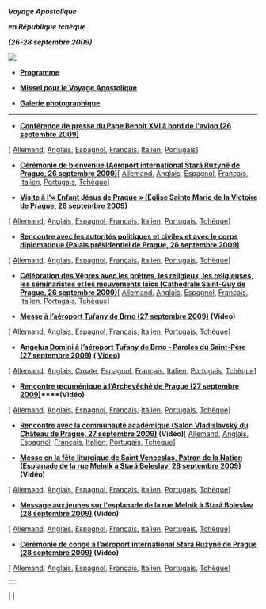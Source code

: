***Voyage Apostolique***

***en République tchèque***

***(26-28 septembre 2009)***

***![](http://www.vatican.va/holy_father/benedict_xvi/travels/2009/img/repubblica_ceca.jpg)***

- **[Programme](/content/benedict-xvi/fr/travels/2009/documents/trav_ben-xvi_repubblica-ceca_20090926.html)**


- **[Missel pour le Voyage Apostolique](http://www.vatican.va/news_services/liturgy/libretti/2009/20090926_repubblica-ceca.pdf)**


- **[Galerie photographique](http://www.vatican.va/news_services/liturgy/photogallery/2009/20090926/index.html)**


* * *

- **[Conférence de presse du Pape Benoît  XVI à bord de l'avion (26 septembre 2009)](/content/benedict-xvi/fr/speeches/2009/september/documents/hf_ben-xvi_spe_20090926_interview.html)**

[ [Allemand](/content/benedict-xvi/de/speeches/2009/september/documents/hf_ben-xvi_spe_20090926_interview.html), [Anglais](/content/benedict-xvi/en/speeches/2009/september/documents/hf_ben-xvi_spe_20090926_interview.html), [Espagnol](/content/benedict-xvi/es/speeches/2009/september/documents/hf_ben-xvi_spe_20090926_interview.html), [Français](/content/benedict-xvi/fr/speeches/2009/september/documents/hf_ben-xvi_spe_20090926_interview.html), [Italien](/content/benedict-xvi/it/speeches/2009/september/documents/hf_ben-xvi_spe_20090926_interview.html), [Portugais](/content/benedict-xvi/pt/speeches/2009/september/documents/hf_ben-xvi_spe_20090926_interview.html)]


- **[Cérémonie de bienvenue (Aéroport international Stará Ruzyně de Prague, 26 septembre 2009)](/content/benedict-xvi/fr/speeches/2009/september/documents/hf_ben-xvi_spe_20090926_welcome-praga.html)**[ [Allemand](/content/benedict-xvi/de/speeches/2009/september/documents/hf_ben-xvi_spe_20090926_welcome-praga.html), [Anglais](/content/benedict-xvi/en/speeches/2009/september/documents/hf_ben-xvi_spe_20090926_welcome-praga.html), [Espagnol](/content/benedict-xvi/es/speeches/2009/september/documents/hf_ben-xvi_spe_20090926_welcome-praga.html), [Français](/content/benedict-xvi/fr/speeches/2009/september/documents/hf_ben-xvi_spe_20090926_welcome-praga.html), [Italien](/content/benedict-xvi/it/speeches/2009/september/documents/hf_ben-xvi_spe_20090926_welcome-praga.html), [Portugais](/content/benedict-xvi/pt/speeches/2009/september/documents/hf_ben-xvi_spe_20090926_welcome-praga.html), [Tchèque](/content/benedict-xvi/cs/speeches/2009/september/documents/hf_ben-xvi_spe_20090926_welcome-praga.html)]


- **[Visite à l'« Enfant Jésus de Prague » (Eglise Sainte Marie de la Victoire de Prague, 26 septembre 2009)](/content/benedict-xvi/fr/speeches/2009/september/documents/hf_ben-xvi_spe_20090926_bambino-praga.html)**

[ [Allemand](/content/benedict-xvi/de/speeches/2009/september/documents/hf_ben-xvi_spe_20090926_bambino-praga.html), [Anglais](/content/benedict-xvi/en/speeches/2009/september/documents/hf_ben-xvi_spe_20090926_bambino-praga.html), [Espagnol](/content/benedict-xvi/es/speeches/2009/september/documents/hf_ben-xvi_spe_20090926_bambino-praga.html), [Français](/content/benedict-xvi/fr/speeches/2009/september/documents/hf_ben-xvi_spe_20090926_bambino-praga.html), [Italien](/content/benedict-xvi/it/speeches/2009/september/documents/hf_ben-xvi_spe_20090926_bambino-praga.html), [Portugais](/content/benedict-xvi/pt/speeches/2009/september/documents/hf_ben-xvi_spe_20090926_bambino-praga.html), [Tchèque](/content/benedict-xvi/cs/speeches/2009/september/documents/hf_ben-xvi_spe_20090926_bambino-praga.html)]


- **[Rencontre avec les autorités politiques et civiles et avec le corps diplomatique (Palais présidentiel de Prague, 26 septembre 2009)](/content/benedict-xvi/fr/speeches/2009/september/documents/hf_ben-xvi_spe_20090926_autorita-civili.html)**

[ [Allemand](/content/benedict-xvi/de/speeches/2009/september/documents/hf_ben-xvi_spe_20090926_autorita-civili.html), [Anglais](/content/benedict-xvi/en/speeches/2009/september/documents/hf_ben-xvi_spe_20090926_autorita-civili.html), [Espagnol](/content/benedict-xvi/es/speeches/2009/september/documents/hf_ben-xvi_spe_20090926_autorita-civili.html), [Français](/content/benedict-xvi/fr/speeches/2009/september/documents/hf_ben-xvi_spe_20090926_autorita-civili.html), [Italien](/content/benedict-xvi/it/speeches/2009/september/documents/hf_ben-xvi_spe_20090926_autorita-civili.html), [Portugais](/content/benedict-xvi/pt/speeches/2009/september/documents/hf_ben-xvi_spe_20090926_autorita-civili.html), [Tchèque](/content/benedict-xvi/cs/speeches/2009/september/documents/hf_ben-xvi_spe_20090926_autorita-civili.html)]


- **[Célébration des Vêpres avec les prêtres, les religieux, les religieuses, les séminaristes et les mouvements laïcs (Cathédrale Saint-Guy de Prague, 26 septembre 2009)](/content/benedict-xvi/fr/speeches/2009/september/documents/hf_ben-xvi_spe_20090926_vespri.html)**[ [Allemand](/content/benedict-xvi/de/speeches/2009/september/documents/hf_ben-xvi_spe_20090926_vespri.html), [Anglais](/content/benedict-xvi/en/speeches/2009/september/documents/hf_ben-xvi_spe_20090926_vespri.html), [Espagnol](/content/benedict-xvi/es/speeches/2009/september/documents/hf_ben-xvi_spe_20090926_vespri.html), [Français](/content/benedict-xvi/fr/speeches/2009/september/documents/hf_ben-xvi_spe_20090926_vespri.html), [Italien](/content/benedict-xvi/it/speeches/2009/september/documents/hf_ben-xvi_spe_20090926_vespri.html), [Portugais](/content/benedict-xvi/pt/speeches/2009/september/documents/hf_ben-xvi_spe_20090926_vespri.html), [Tchèque](/content/benedict-xvi/cs/speeches/2009/september/documents/hf_ben-xvi_spe_20090926_vespri.html)]


- **[Messe à l’aéroport Tuřany de Brno (27 septembre 2009)](/content/benedict-xvi/fr/homilies/2009/documents/hf_ben-xvi_hom_20090927_brno.html) (Video)**

[ [Allemand](/content/benedict-xvi/de/homilies/2009/documents/hf_ben-xvi_hom_20090927_brno.html), [Anglais](/content/benedict-xvi/en/homilies/2009/documents/hf_ben-xvi_hom_20090927_brno.html), [Espagnol](/content/benedict-xvi/es/homilies/2009/documents/hf_ben-xvi_hom_20090927_brno.html), [Français](/content/benedict-xvi/fr/homilies/2009/documents/hf_ben-xvi_hom_20090927_brno.html), [Italien](/content/benedict-xvi/it/homilies/2009/documents/hf_ben-xvi_hom_20090927_brno.html), [Portugais](/content/benedict-xvi/pt/homilies/2009/documents/hf_ben-xvi_hom_20090927_brno.html), [Tchèque](/content/benedict-xvi/cs/homilies/2009/documents/hf_ben-xvi_hom_20090927_brno.html)]


- **[Angelus Domini à l’aéroport Tuřany de Brno - Paroles du Saint-Père (27 septembre 2009)](/content/benedict-xvi/fr/angelus/2009/documents/hf_ben-xvi_ang_20090927_brno.html) ( [Video](https://www.youtube.com/watch?v=u-lp46Xhetg&ab_channel=VaticanNews))**

[ [Allemand](/content/benedict-xvi/de/angelus/2009/documents/hf_ben-xvi_ang_20090927_brno.html), [Anglais](/content/benedict-xvi/en/angelus/2009/documents/hf_ben-xvi_ang_20090927_brno.html), [Croate](/content/benedict-xvi/hr/angelus/2009/documents/hf_ben-xvi_ang_20090927_brno.html), [Espagnol](/content/benedict-xvi/es/angelus/2009/documents/hf_ben-xvi_ang_20090927_brno.html), [Français](/content/benedict-xvi/fr/angelus/2009/documents/hf_ben-xvi_ang_20090927_brno.html), [Italien](/content/benedict-xvi/it/angelus/2009/documents/hf_ben-xvi_ang_20090927_brno.html), [Portugais](/content/benedict-xvi/pt/angelus/2009/documents/hf_ben-xvi_ang_20090927_brno.html), [Tchèque](/content/benedict-xvi/cs/angelus/2009/documents/hf_ben-xvi_ang_20090927_brno.html)]


- **[Rencontre œcuménique à l’Archevêché de Prague (27 septembre 2009)](/content/benedict-xvi/fr/speeches/2009/september/documents/hf_ben-xvi_spe_20090927_incontro-ecumenico.html)****(Vidéo)**

[ [Allemand](/content/benedict-xvi/de/speeches/2009/september/documents/hf_ben-xvi_spe_20090927_incontro-ecumenico.html), [Anglais](/content/benedict-xvi/en/speeches/2009/september/documents/hf_ben-xvi_spe_20090927_incontro-ecumenico.html), [Espagnol](/content/benedict-xvi/es/speeches/2009/september/documents/hf_ben-xvi_spe_20090927_incontro-ecumenico.html), [Français](/content/benedict-xvi/fr/speeches/2009/september/documents/hf_ben-xvi_spe_20090927_incontro-ecumenico.html), [Italien](/content/benedict-xvi/it/speeches/2009/september/documents/hf_ben-xvi_spe_20090927_incontro-ecumenico.html), [Portugais](/content/benedict-xvi/pt/speeches/2009/september/documents/hf_ben-xvi_spe_20090927_incontro-ecumenico.html), [Tchèque](/content/benedict-xvi/cs/speeches/2009/september/documents/hf_ben-xvi_spe_20090927_incontro-ecumenico.html)]


- **[Rencontre avec la communauté académique (Salon Vladislavskỷ du Château de Prague, 27 septembre 2009)](/content/benedict-xvi/fr/speeches/2009/september/documents/hf_ben-xvi_spe_20090927_mondo-accademico.html) (Vidéo)**[ [Allemand](/content/benedict-xvi/de/speeches/2009/september/documents/hf_ben-xvi_spe_20090927_mondo-accademico.html), [Anglais](/content/benedict-xvi/en/speeches/2009/september/documents/hf_ben-xvi_spe_20090927_mondo-accademico.html), [Espagnol](/content/benedict-xvi/es/speeches/2009/september/documents/hf_ben-xvi_spe_20090927_mondo-accademico.html), [Français](/content/benedict-xvi/fr/speeches/2009/september/documents/hf_ben-xvi_spe_20090927_mondo-accademico.html), [Italien](/content/benedict-xvi/it/speeches/2009/september/documents/hf_ben-xvi_spe_20090927_mondo-accademico.html), [Portugais](/content/benedict-xvi/pt/speeches/2009/september/documents/hf_ben-xvi_spe_20090927_mondo-accademico.html), [Tchèque](/content/benedict-xvi/cs/speeches/2009/september/documents/hf_ben-xvi_spe_20090927_mondo-accademico.html)]


- **[Messe en la fête liturgique de Saint Venceslas, Patron de la Nation (Esplanade de la rue Melnik à Stará Boleslav, 28 septembre 2009)](/content/benedict-xvi/fr/homilies/2009/documents/hf_ben-xvi_hom_20090928_san-venceslao.html) (Vidéo)**

[ [Allemand](/content/benedict-xvi/de/homilies/2009/documents/hf_ben-xvi_hom_20090928_san-venceslao.html), [Anglais](/content/benedict-xvi/en/homilies/2009/documents/hf_ben-xvi_hom_20090928_san-venceslao.html), [Espagnol](/content/benedict-xvi/es/homilies/2009/documents/hf_ben-xvi_hom_20090928_san-venceslao.html), [Français](/content/benedict-xvi/fr/homilies/2009/documents/hf_ben-xvi_hom_20090928_san-venceslao.html), [Italien](/content/benedict-xvi/it/homilies/2009/documents/hf_ben-xvi_hom_20090928_san-venceslao.html), [Portugais](/content/benedict-xvi/pt/homilies/2009/documents/hf_ben-xvi_hom_20090928_san-venceslao.html), [Tchèque](/content/benedict-xvi/cs/homilies/2009/documents/hf_ben-xvi_hom_20090928_san-venceslao.html)]


- **[Message aux jeunes sur l'esplanade de la rue Melnik à Stará Boleslav (28 septembre 2009)](/content/benedict-xvi/fr/speeches/2009/september/documents/hf_ben-xvi_spe_20090928_mess-giovani.html) (Vidéo)**

[ [Allemand](/content/benedict-xvi/de/speeches/2009/september/documents/hf_ben-xvi_spe_20090928_mess-giovani.html), [Anglais](/content/benedict-xvi/en/speeches/2009/september/documents/hf_ben-xvi_spe_20090928_mess-giovani.html), [Espagnol](/content/benedict-xvi/es/speeches/2009/september/documents/hf_ben-xvi_spe_20090928_mess-giovani.html), [Français](/content/benedict-xvi/fr/speeches/2009/september/documents/hf_ben-xvi_spe_20090928_mess-giovani.html), [Italien](/content/benedict-xvi/it/speeches/2009/september/documents/hf_ben-xvi_spe_20090928_mess-giovani.html), [Portugais](/content/benedict-xvi/pt/speeches/2009/september/documents/hf_ben-xvi_spe_20090928_mess-giovani.html), [Tchèque](/content/benedict-xvi/cs/speeches/2009/september/documents/hf_ben-xvi_spe_20090928_mess-giovani.html)]


- **[Cérémonie de congé à l’aéroport international Stará Ruzyně de Prague (28 septembre 2009)](/content/benedict-xvi/fr/speeches/2009/september/documents/hf_ben-xvi_spe_20090928_farewell-praga.html) (Vidéo)**

[ [Allemand](/content/benedict-xvi/de/speeches/2009/september/documents/hf_ben-xvi_spe_20090928_farewell-praga.html), [Anglais](/content/benedict-xvi/en/speeches/2009/september/documents/hf_ben-xvi_spe_20090928_farewell-praga.html), [Espagnol](/content/benedict-xvi/es/speeches/2009/september/documents/hf_ben-xvi_spe_20090928_farewell-praga.html), [Français](/content/benedict-xvi/fr/speeches/2009/september/documents/hf_ben-xvi_spe_20090928_farewell-praga.html), [Italien](/content/benedict-xvi/it/speeches/2009/september/documents/hf_ben-xvi_spe_20090928_farewell-praga.html), [Portugais](/content/benedict-xvi/pt/speeches/2009/september/documents/hf_ben-xvi_spe_20090928_farewell-praga.html), [Tchèque](/content/benedict-xvi/cs/speeches/2009/september/documents/hf_ben-xvi_spe_20090928_farewell-praga.html)]


|     |
| --- |
|  |

|
|